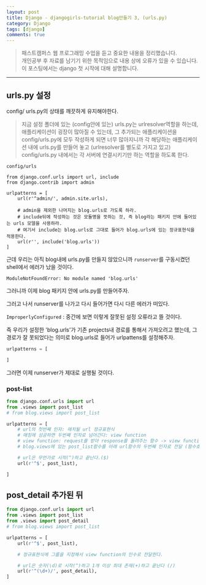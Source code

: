 ```yaml
---
layout: post
title: Django - djangogirls-tutorial blog만들기 3, (urls.py)
category: Django
tags: [django]
comments: true
---
```


> 패스트캠퍼스 웹 프로그래밍 수업을 듣고 중요한 내용을 정리했습니다.     
개인공부 후 자료를 남기기 위한 목적임으로 내용 상에 오류가 있을 수 있습니다.      
> 이 포스팅에서는 django 첫 시작에 대해 설명합니다.

<hr>

## urls.py 설정
config/ urls.py의 상태를 깨끗하게 유지해야한다.

> 지금 설정 폴더에 있는 (config안에 있는) urls.py는 urlresolver역할을 하는데,
> 애플리케이션이 굉장이 많아질 수 있는데, 그 추가되는 애플리케이션을 config/urls.py에 모두 작성하게 되면 너무 많아지니까
> 각 해당하는 애플리케이션 내에 urls.py를 만들어 놓고 (urlresolver를 별도로 가지고 있고)
> config/urls.py 내에서는 각 서버에 연결시키기만 하는 역할을 하도록 한다.

```
config/urls

from django.conf.urls import url, include
from django.contrib import admin

urlpatterns = [
    url(r'^admin/', admin.site.urls),

    # admin을 제외한 나머지는 blog.urls로 가도록 하라.
    # include뒤에 작성하는 것은 모듈명을 뜻하는 것, 즉 blog라는 패키지 안에 들어있는 urls 모델을 사용하라.
    # 여기서 include는 blog.urls로 그대로 들어가 blog.urls에 있는 정규표현식을 적용한다.
    url(r'', include('blog.urls'))
]
```

근데 우리는 아직 blog내에 urls.py를 만들지 않았으니까 `runserver`를 구동시켰던 shell에서 에러가 났을 것이다.

`ModuleNotFoundError: No module named 'blog.urls'`

그러니까 이제 blog 패키지 안에 urls.py를 만들어주자.

그러고 나서 runserver를 나가고 다시 들어가면 다시 다른 에러가 떠있다.

`ImproperlyConfigured` : 중간에 보면 이렇게 잘못된 설정 오류라고 뜰 것이다.

즉 우리가 설정한 'blog.urls'가 기존 projects내 경로를 통해서 가져오려고 했는데, 그 경로가 잘 못되었다는 의미로 blog.urls로 들어가 urlpattens를 설정해주자.

```python
urlpatterns = [

]
```
그러면 이제 runserver가 제대로 실행될 것이다.



### post-list

```python
from django.conf.urls import url
from .views import post_list
# from blog.views import post_list

urlpatterns = [
    # url의 첫번째 인자: 매치될 url 정규표현식
    # 매칭에 성공하면 두번째 인자로 넘어간다: view function
    # view function: request를 받아 response를 돌려주는 함수 -> view function을 만들어준다.(post-list)
    # blog.views에 있는 post_list함수를 아래 url함수의 두번째 인자로 전달 (함수호출 아님)

    # url은 무언가로 시작(^)하고 끝난다.($)
    url(r'^$', post_list),

]
```

## post_detail 추가된 뒤

```python
from django.conf.urls import url
from .views import post_list
from .views import post_detail
# from blog.views import post_list

urlpatterns = [
    url(r'^$', post_list),

    # 정규표현식에 그룹을 지정해서 view function의 인수로 전달한다.

    # url은 숫자(\d)로 시작(^)하고 1개 이상 최대 존재(+)하고 끝난다 (/)
    url(r'^(\d+)/', post_detail),
]
```
